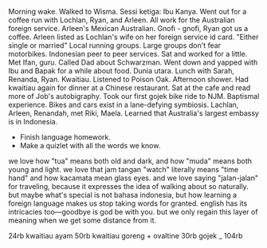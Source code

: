 Morning wake. Walked to Wisma. Sessi ketiga: Ibu Kanya. Went out for a coffee run with Lochlan, Ryan, and Arleen. All work for the Australian foreign service. Arleen's Mexican Australian. Gnofi - gnofi, Ryan got us a coffee. Arleen listed as Lochlan's wife on her foreign service id card. "Either single or married" Local running groups. Large groups don't fear motorbikes. Indonesian peer to peer services. Sat and worked for a little. Met Ifan, guru. Called Dad about Schwarzman. Went down and yapped with Ibu and Bapak for a while about food. Dunia utara. Lunch with Sarah, Renanda, Ryan. Kwaitiau. Listened to Poison Oak. Afternoon shower. Had kwaitiau again for dinner at a Chinese restaurant. Sat at the cafe and read more of Job's autobigraphy. Took our first gojek bike ride to NJM. Baptismal experience. Bikes and cars exist in a lane-defying symbiosis. Lachlan, Arleen, Renandah, met Riki, Maela. Learned that Australia's largest embassy is in Indonesia. 

- Finish language homework.
- Make a quizlet with all the words we know.

we love how "tua" means both old and dark, and how "muda" means both young and light. we love that jam tangan "watch" literally means "time hand" and how kacamata mean glass eyes. and we love saying "jalan-jalan" for traveling, because it expresses the idea of walking about so naturally. but maybe what's special is not bahasa indonesia, but how learning a foreign language makes us stop taking words for granted. english has its intricacies too—goodbye is god be with you. but we only regain this layer of meaning when we get some distance from it. 

24rb kwaitiau ayam
50rb kwaitiau goreng + ovaltine
30rb gojek
_
104rb
